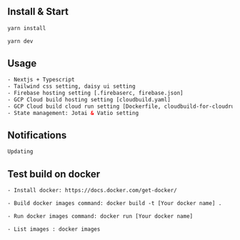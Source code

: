 ## Install & Start

```bash
yarn install

yarn dev
```

## Usage

```html
- Nextjs + Typescript
- Tailwind css setting, daisy ui setting
- Firebase hosting setting [.firebaserc, firebase.json]
- GCP Cloud build hosting setting [cloudbuild.yaml]
- GCP Cloud build cloud run setting [Dockerfile, cloudbuild-for-cloudrun.yaml]
- State management: Jotai & Vatio setting
```

## Notifications

```html
Updating
```

## Test build on docker

```html
- Install docker: https://docs.docker.com/get-docker/

- Build docker images command: docker build -t [Your docker name] .

- Run docker images command: docker run [Your docker name]

- List images : docker images
```
